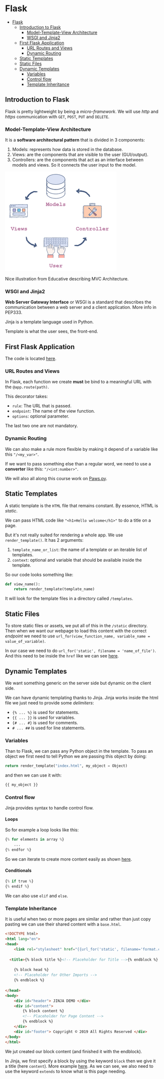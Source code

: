 # Flask

- [Flask](#flask)
  - [Introduction to Flask](#introduction-to-flask)
    - [Model-Template-View Architecture](#model-template-view-architecture)
    - [WSGI and Jinja2](#wsgi-and-jinja2)
  - [First Flask Application](#first-flask-application)
    - [URL Routes and Views](#url-routes-and-views)
    - [Dynamic Routing](#dynamic-routing)
  - [Static Templates](#static-templates)
  - [Static Files](#static-files)
  - [Dynamic Templates](#dynamic-templates)
    - [Variables](#variables)
    - [Control flow](#control-flow)
    - [Template Inheritance](#template-inheritance)


## Introduction to Flask

Flask is pretty lightweight by being a *micro-framework*. We will use *http* and *https* communication with `GET`, `POST`, `PUT` and `DELETE`.

### Model-Template-View Architecture

It is a **software architectural pattern** that is divided in 3 components:
1. Models: represents how data is stored in the database.
2. Views: are the components that are visible to the user (GUI/output).
3. Controllers: are the components that act as an interface between models and views. So it connects the user input to the model.

![Nice illustration from Educative describing MVC Architecture](image.png)

Nice illustration from Educative describing MVC Architecture.

### WSGI and Jinja2

**Web Server Gateway Interface** or WSGI is a standard that describes the communication between a web server and a client application. More info in PEP333.

Jinja is a template language used in Python.

Template is what the user sees, the front-end.

## First Flask Application

The code is located [here](First_flask_app.py).

### URL Routes and Views

In Flask, each function we create **must** be bind to a meaningful URL with the `@app.route(path)`.

This decorator takes:
- `rule`: The URL that is passed.
- `endpoint`: The name of the view function.
- `options`: optional parameter.

The last two one are not mandatory.

### Dynamic Routing

We can also make a rule more flexible by making it depend of a variable like this `"/<my_var>"`.

If we want to pass something else than a regular word, we need to use a **converter** like this: `"/<int:number>"`.

We will also all along this course work on [Paws.py](Paws.py).

## Static Templates

A static template is the `HTML` file that remains constant. By essence, HTML is *static*.

We can pass HTML code like `"<h1>Hello welcome</h1>"` to do a title on a page.

But it's not really suited for rendering a whole app. We use `render_template()`. It has 2 arguments:
1. `template_name_or_list`: the name of a template or an iterable list of templates.
2. `context`: optional and variable that should be available inside the template.

So our code looks something like:

```python
def view_name():
    return render_template(template_name)
```

It will look for the template files in a directory called `/templates`.


## Static Files

To store static files or assets, we put all of this in the `/static` directory. Then when we want our webpage to load this content with the correct *endpoint* we need to use `url_for(view_function_name, variable_name = value_of_variable)`.

In our case we need to do `url_for('static', filename = 'name_of_file')`. And this need to be inside the `href` like we can see [here](templates/home.html).

## Dynamic Templates

We want something generic on the server side but dynamic on the client side.

We can have dynamic templating thanks to Jinja. Jinja works inside the html file we just need to provide some *delimiters*:
- ``{% ... %}`` is used for statements.
- ``{{ ... }}`` is used for variables.
- ``{# ... #}`` is used for comments.
- ``# ... ##`` is used for line statements.

### Variables

Than to Flask, we can pass any Python object in the template. To pass an object we first need to tell Python we are passing this object by doing:

```python
return render_template("index.html", my_object = Object)
```

and then we can use it with:

```html
{{ my_object }}
```

### Control flow

Jinja provides syntax to handle control flow.

#### Loops

So for example a loop looks like this:

```python
{% for elements in array %}
    ...
{% endfor %}
```

So we can iterate to create more content easily as shown [here](dynamic_templates/app.py).

#### Conditionals

```python
{% if true %}
{% endif %}
```

We can also use ``elif`` and ``else``.

### Template Inheritance

It is useful when two or more pages are similar and rather than just copy pasting we can use their shared content with a `base.html`.

```html
<!DOCTYPE html>
<html lang="en">
<head>
    <link rel="stylesheet" href="{{url_for('static', filename='format.css')}}" />
    
  <title>{% block title %}<!-- Placeholder for Title -->{% endblock %} - Jinja Demo</title>
   
    {% block head %} 
    <!-- Placeholder for Other Imports -->
    {% endblock %}
    
</head>
<body>
    <div id="header"> JINJA DEMO </div>
    <div id="content">
        {% block content %}
        <!-- Placeholder for Page Content -->
        {% endblock %}
    </div>
    <div id="footer"> Copyright © 2019 All Rights Reserved </div>
</body>
</html>
```

We jut created our block content (and finished it with the endblock).

In Jinja, we first specify a block by using the keyword `block` then we give it a title (here `content`). More example [here](template_inheritance). As we can see, we also need to use the keyword `extends` to know what is this page needing.
